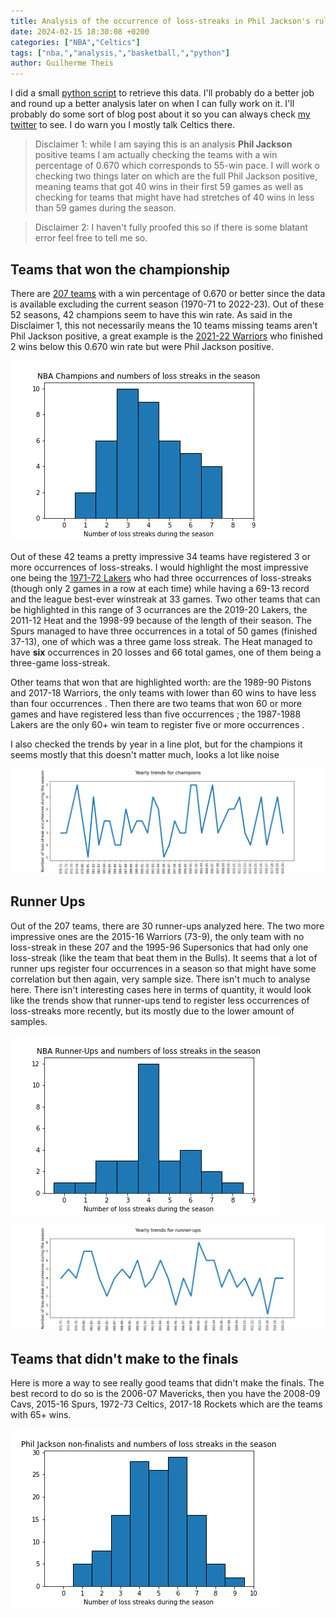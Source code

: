 ```yaml
---
title: Analysis of the occurrence of loss-streaks in Phil Jackson's rule teams
date: 2024-02-15 18:30:08 +0200
categories: ["NBA","Celtics"]
tags: ["nba,","analysis,","basketball,","python"]
author: Guilherme Theis
---
```


I did a small [python script](https://pastebin.com/EDQ6z5g4) to retrieve this data. I'll probably do a better job and round up a better analysis later on when I can fully work on it. I'll probably do some sort of blog post about it so you can always check [my twitter](https://twitter.com/GuilhermeTheis) to see. I do warn you I mostly talk Celtics there.

> Disclaimer 1: while I am saying this is an analysis **Phil Jackson** positive teams I am actually checking the teams with a win percentage of 0.670 which corresponds to 55-win pace. I will work o checking two things later on which are the full Phil Jackson positive, meaning teams that got 40 wins in their first 59 games as well as checking for teams that might have had stretches of 40 wins in less than 59 games during the season.

> Disclaimer 2: I haven't fully proofed this so if there is some blatant error feel free to tell me so.

## Teams that won the championship

There are [207 teams](https://docs.google.com/spreadsheets/d/1qQpiz8v4_fRf9_ocdusg7sBAtdNH_NFbCBH-dFqbkOI/edit?usp=sharing) with a win percentage of 0.670 or better since the data is available excluding the current season (1970-71 to 2022-23). Out of these 52 seasons, 42 champions seem to have this win rate. As said in the Disclaimer 1, this not necessarily means the 10 teams missing teams aren't Phil Jackson positive, a great example is the [2021-22 Warriors](https://www.basketball-reference.com/teams/GSW/2022/gamelog/) who finished 2 wins below this 0.670 win rate but were Phil Jackson positive. 

![Winners Histogrram](/assets/images/winners.png)

Out of these 42 teams a pretty impressive 34 teams have registered 3 or more occurrences  of loss-streaks. I would highlight the most impressive one being the [1971-72 Lakers](https://www.basketball-reference.com/teams/LAL/1972.html) who had three occurrences  of loss-streaks (though only 2 games in a row at each time) while having a 69-13 record and the league best-ever winstreak at 33 games. Two other teams that can be highlighted in this range of 3 ocurrances are the 2019-20 Lakers, the 2011-12 Heat and the 1998-99 because of the length of their season. The Spurs managed to have three occurrences  in a total of 50 games (finished 37-13), one of which was a three game loss streak. The Heat managed to have **six** occurrences  in 20 losses and 66 total games, one of them being a three-game loss-streak.

Other teams that won that are highlighted worth: are the 1989-90 Pistons and 2017-18 Warriors, the only teams with lower than 60 wins to have less than four occurrences . Then there are two teams that won 60 or more games and have registered less than five occurrences ; the 1987-1988 Lakers are the only 60+ win team to register five or more occurrences .

I also checked the trends by year in a line plot, but for the champions it seems mostly that this doesn't matter much, looks a lot like noise

![Winners trend](/assets/images/championsTrends.png)

## Runner Ups

Out of the 207 teams, there are 30 runner-ups analyzed here. The two more impressive ones are the 2015-16 Warriors (73-9), the only team with no loss-streak in these 207 and the 1995-96 Supersonics that had only one loss-streak (like the team that beat them in the Bulls). It seems that a lot of runner ups register four occurrences  in a season so that might have some correlation but then again, very sample size. There isn't much to analyse  here. There isn't interesting cases here in terms of quantity, it would look like the trends show that runner-ups tend to register less occurrences  of loss-streaks more recently, but its mostly due to the lower amount of samples.

![runnerup](/assets/images/runnerUps.png)

![runnerrs trend](/assets/images/runnerUPTrends.png)

## Teams that didn't make to the finals

Here is more a way to see really good teams that didn't make the finals. The best record to do so is the 2006-07 Mavericks, then you have the 2008-09 Cavs, 2015-16 Spurs, 1972-73 Celtics, 2017-18 Rockets which are the teams with 65+ wins.

![nonFilan](/assets/images/nonFinalists.png)